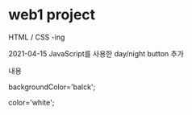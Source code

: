 # web1 project
HTML / CSS -ing

2021-04-15 
JavaScript를 사용한 day/night button 추가

내용

backgroundColor='balck';

color='white';
